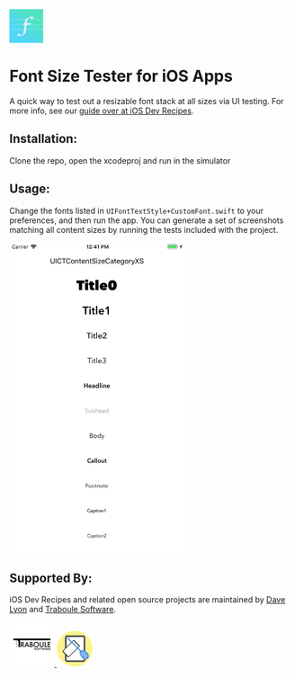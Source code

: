 <img src="fontsizing/Assets.xcassets/AppIcon.appiconset/Icon-60@2x.png" width="60px" height="60px" />

# Font Size Tester for iOS Apps

A quick way to test out a resizable font stack at all sizes via UI testing. For more info, see our [guide over at iOS Dev Recipes](https://www.iosdev.recipes/fonts/ui-font-metrics-and-resizable-text/).


## Installation:

Clone the repo, open the xcodeproj and run in the simulator

## Usage:

Change the fonts listed in `UIFontTextStyle+CustomFont.swift` to your preferences, and then run the app. You can generate a set of screenshots matching all content sizes by running the tests included with the project.

<img src="fonts.gif" width="311px" />

## Supported By:

iOS Dev Recipes and related open source projects are maintained by [Dave Lyon](http://davelyon.net/) and [Traboule Software](https://www.traboulesoftware.com/).

<a href="https://www.traboulesoftware.com/">
    <img src="traboule-logo-square-160.png" width="80px" />
</a>

<a href="https://www.iosdev.recipes/">
    <img src="recipes-logo-128.png" width="64px" />
</a>